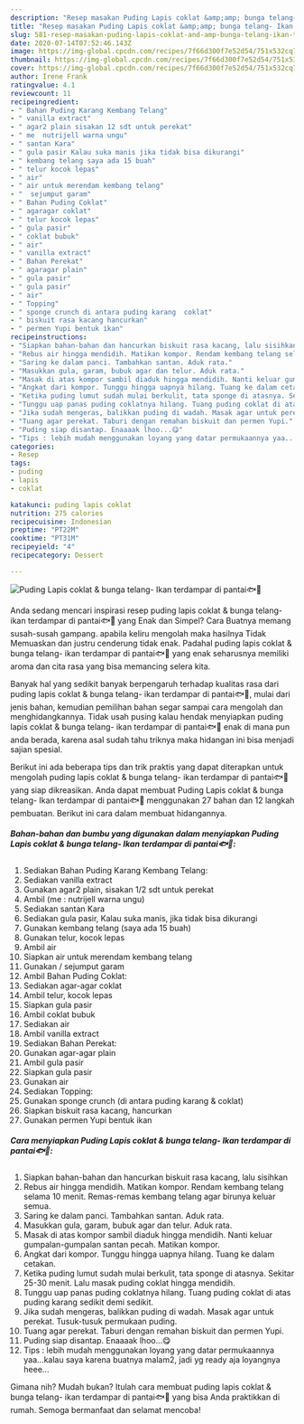```yaml
---
description: "Resep masakan Puding Lapis coklat &amp;amp; bunga telang- Ikan terdampar di pantai🐟🐠 | Resep Membuat Puding Lapis coklat &amp;amp; bunga telang- Ikan terdampar di pantai🐟🐠 Yang Sempurna"
title: "Resep masakan Puding Lapis coklat &amp;amp; bunga telang- Ikan terdampar di pantai🐟🐠 | Resep Membuat Puding Lapis coklat &amp;amp; bunga telang- Ikan terdampar di pantai🐟🐠 Yang Sempurna"
slug: 581-resep-masakan-puding-lapis-coklat-and-amp-bunga-telang-ikan-terdampar-di-pantai-resep-membuat-puding-lapis-coklat-and-amp-bunga-telang-ikan-terdampar-di-pantai-yang-sempurna
date: 2020-07-14T07:52:46.143Z
image: https://img-global.cpcdn.com/recipes/7f66d300f7e52d54/751x532cq70/puding-lapis-coklat-bunga-telang-ikan-terdampar-di-pantai🐟🐠-foto-resep-utama.jpg
thumbnail: https://img-global.cpcdn.com/recipes/7f66d300f7e52d54/751x532cq70/puding-lapis-coklat-bunga-telang-ikan-terdampar-di-pantai🐟🐠-foto-resep-utama.jpg
cover: https://img-global.cpcdn.com/recipes/7f66d300f7e52d54/751x532cq70/puding-lapis-coklat-bunga-telang-ikan-terdampar-di-pantai🐟🐠-foto-resep-utama.jpg
author: Irene Frank
ratingvalue: 4.1
reviewcount: 11
recipeingredient:
- " Bahan Puding Karang Kembang Telang"
- " vanilla extract"
- " agar2 plain sisakan 12 sdt untuk perekat"
- " me  nutrijell warna ungu"
- " santan Kara"
- " gula pasir Kalau suka manis jika tidak bisa dikurangi"
- " kembang telang saya ada 15 buah"
- " telur kocok lepas"
- " air"
- " air untuk merendam kembang telang"
- "  sejumput garam"
- " Bahan Puding Coklat"
- " agaragar coklat"
- " telur kocok lepas"
- " gula pasir"
- " coklat bubuk"
- " air"
- " vanilla extract"
- " Bahan Perekat"
- " agaragar plain"
- " gula pasir"
- " gula pasir"
- " air"
- " Topping"
- " sponge crunch di antara puding karang  coklat"
- " biskuit rasa kacang hancurkan"
- " permen Yupi bentuk ikan"
recipeinstructions:
- "Siapkan bahan-bahan dan hancurkan biskuit rasa kacang, lalu sisihkan"
- "Rebus air hingga mendidih. Matikan kompor. Rendam kembang telang selama 10 menit. Remas-remas kembang telang agar birunya keluar semua."
- "Saring ke dalam panci. Tambahkan santan. Aduk rata."
- "Masukkan gula, garam, bubuk agar dan telur. Aduk rata."
- "Masak di atas kompor sambil diaduk hingga mendidih. Nanti keluar gumpalan-gumpalan santan pecah. Matikan kompor."
- "Angkat dari kompor. Tunggu hingga uapnya hilang. Tuang ke dalam cetakan."
- "Ketika puding lumut sudah mulai berkulit, tata sponge di atasnya. Sekitar 25-30 menit. Lalu masak puding coklat hingga mendidih."
- "Tunggu uap panas puding coklatnya hilang. Tuang puding coklat di atas puding karang sedikit demi sedikit."
- "Jika sudah mengeras, balikkan puding di wadah. Masak agar untuk perekat. Tusuk-tusuk permukaan puding."
- "Tuang agar perekat. Taburi dengan remahan biskuit dan permen Yupi."
- "Puding siap disantap. Enaaaak lhoo...😋"
- "Tips : lebih mudah menggunakan loyang yang datar permukaannya yaa...kalau saya karena buatnya malam2, jadi yg ready aja loyangnya heee..."
categories:
- Resep
tags:
- puding
- lapis
- coklat

katakunci: puding lapis coklat 
nutrition: 275 calories
recipecuisine: Indonesian
preptime: "PT22M"
cooktime: "PT31M"
recipeyield: "4"
recipecategory: Dessert

---
```



![Puding Lapis coklat &amp; bunga telang- Ikan terdampar di pantai🐟🐠](https://img-global.cpcdn.com/recipes/7f66d300f7e52d54/751x532cq70/puding-lapis-coklat-bunga-telang-ikan-terdampar-di-pantai🐟🐠-foto-resep-utama.jpg)

Anda sedang mencari inspirasi resep puding lapis coklat &amp; bunga telang- ikan terdampar di pantai🐟🐠 yang Enak dan Simpel? Cara Buatnya memang susah-susah gampang. apabila keliru mengolah maka hasilnya Tidak Memuaskan dan justru cenderung tidak enak. Padahal puding lapis coklat &amp; bunga telang- ikan terdampar di pantai🐟🐠 yang enak seharusnya memiliki aroma dan cita rasa yang bisa memancing selera kita.



Banyak hal yang sedikit banyak berpengaruh terhadap kualitas rasa dari puding lapis coklat &amp; bunga telang- ikan terdampar di pantai🐟🐠, mulai dari jenis bahan, kemudian pemilihan bahan segar sampai cara mengolah dan menghidangkannya. Tidak usah pusing kalau hendak menyiapkan puding lapis coklat &amp; bunga telang- ikan terdampar di pantai🐟🐠 enak di mana pun anda berada, karena asal sudah tahu triknya maka hidangan ini bisa menjadi sajian spesial.


Berikut ini ada beberapa tips dan trik praktis yang dapat diterapkan untuk mengolah puding lapis coklat &amp; bunga telang- ikan terdampar di pantai🐟🐠 yang siap dikreasikan. Anda dapat membuat Puding Lapis coklat &amp; bunga telang- Ikan terdampar di pantai🐟🐠 menggunakan 27 bahan dan 12 langkah pembuatan. Berikut ini cara dalam membuat hidangannya.

<!--inarticleads1-->

##### Bahan-bahan dan bumbu yang digunakan dalam menyiapkan Puding Lapis coklat &amp; bunga telang- Ikan terdampar di pantai🐟🐠:

1. Sediakan  Bahan Puding Karang Kembang Telang:
1. Sediakan  vanilla extract
1. Gunakan  agar2 plain, sisakan 1/2 sdt untuk perekat
1. Ambil  (me : nutrijell warna ungu)
1. Sediakan  santan Kara
1. Sediakan  gula pasir, Kalau suka manis, jika tidak bisa dikurangi
1. Gunakan  kembang telang (saya ada 15 buah)
1. Gunakan  telur, kocok lepas
1. Ambil  air
1. Siapkan  air untuk merendam kembang telang
1. Gunakan  / sejumput garam
1. Ambil  Bahan Puding Coklat:
1. Sediakan  agar-agar coklat
1. Ambil  telur, kocok lepas
1. Siapkan  gula pasir
1. Ambil  coklat bubuk
1. Sediakan  air
1. Ambil  vanilla extract
1. Sediakan  Bahan Perekat:
1. Gunakan  agar-agar plain
1. Ambil  gula pasir
1. Siapkan  gula pasir
1. Gunakan  air
1. Sediakan  Topping:
1. Gunakan  sponge crunch (di antara puding karang &amp; coklat)
1. Siapkan  biskuit rasa kacang, hancurkan
1. Gunakan  permen Yupi bentuk ikan




<!--inarticleads2-->

##### Cara menyiapkan Puding Lapis coklat &amp; bunga telang- Ikan terdampar di pantai🐟🐠:

1. Siapkan bahan-bahan dan hancurkan biskuit rasa kacang, lalu sisihkan
1. Rebus air hingga mendidih. Matikan kompor. Rendam kembang telang selama 10 menit. Remas-remas kembang telang agar birunya keluar semua.
1. Saring ke dalam panci. Tambahkan santan. Aduk rata.
1. Masukkan gula, garam, bubuk agar dan telur. Aduk rata.
1. Masak di atas kompor sambil diaduk hingga mendidih. Nanti keluar gumpalan-gumpalan santan pecah. Matikan kompor.
1. Angkat dari kompor. Tunggu hingga uapnya hilang. Tuang ke dalam cetakan.
1. Ketika puding lumut sudah mulai berkulit, tata sponge di atasnya. Sekitar 25-30 menit. Lalu masak puding coklat hingga mendidih.
1. Tunggu uap panas puding coklatnya hilang. Tuang puding coklat di atas puding karang sedikit demi sedikit.
1. Jika sudah mengeras, balikkan puding di wadah. Masak agar untuk perekat. Tusuk-tusuk permukaan puding.
1. Tuang agar perekat. Taburi dengan remahan biskuit dan permen Yupi.
1. Puding siap disantap. Enaaaak lhoo...😋
1. Tips : lebih mudah menggunakan loyang yang datar permukaannya yaa...kalau saya karena buatnya malam2, jadi yg ready aja loyangnya heee...




Gimana nih? Mudah bukan? Itulah cara membuat puding lapis coklat &amp; bunga telang- ikan terdampar di pantai🐟🐠 yang bisa Anda praktikkan di rumah. Semoga bermanfaat dan selamat mencoba!
